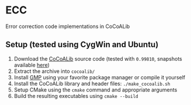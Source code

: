 # ECC

Error correction code implementations in CoCoALib

## Setup (tested using CygWin and Ubuntu)

1. Download the [CoCoALib](https://cocoa.dima.unige.it/cocoa/cocoalib/) source code (tested with `0.99810`, snapshots
   available [here](https://cocoa.dima.unige.it/cocoa/cocoalib/snapshot.shtml))
2. Extract the archive into `cocoalib/`
3. Install [GMP](https://gmplib.org/) using your favorite package manager or compile it yourself
4. Install the CoCoALib library and header files: `./make_cocoalib.sh`
5. Setup CMake using the `cmake` command and appropriate arguments
6. Build the resulting executables using `cmake --build`
